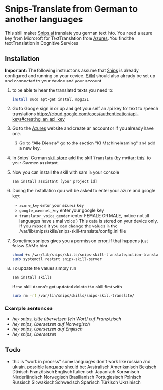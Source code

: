 # Snips-Translate from German to another languages
This skill makes [Snips.ai](https://snips.ai/) translate you german text into. 
You need a azure key from Microsoft for TextTranslation from [Azures](https://portal.azure.com).
You find the textTranslation in Cognitive Services

## Installation
**Important:** The following instructions assume that [Snips](https://snips.gitbook.io/documentation/snips-basics) is
already configured and running on your device. [SAM](https://snips.gitbook.io/getting-started/installation) should
also already be set up and connected to your device and your account.

1. to be able to hear the translated texts you need to:
    ```bash
    install sudo apt-get install mpg321
    ```
2. Go to Google sign in or up and get your self an api key for text to speech translations https://cloud.google.com/docs/authentication/api-keys#creating_an_api_key

3. Go to the [Azures](https://portal.azure.com) website and create an account or if you already have one.

    3. Go to "Alle Dienste" go to the section "KI Machinelearning" and add a new key.

4. In Snips' German [skill store](https://console.snips.ai/) add the
skill `Translate` (by mcitar; [this]()) to your *German* assistant.

5. Now you can install the skill with sam in your console
    ```bash
    sam install assistant [your project id]
    ```
6. During the installation qou will be asked to enter your azure and google key:
    - `azure_key` enter your azures key
    - `google_wavenet_key` enter your google key
    - `translator_voice_gender` (enter FEMALE OR MALE, notice not all languages have a mal voice )
    This data is stored on your device only. If you missed it you can change the values in the /var/lib/snips/skills/snips-skill-translate/config.ini file
    
7. Sometimes snipes gives you a permission error, if that happens just follow SAM's hint.
    ```bash
    chmod +x /var/lib/snips/skills/snips-skill-translate/action-translate.py
    sudo systemctl restart snips-skill-server
    ```
    
8. To update the values simply run
    ```bash
    sam install skills
    ```
    if the skill doens't get updated delete the skill first with
    
    ```bash
    sudo rm -rf /var/lin/snips/skills/snips-skill-translate/
    ```
   
 
### Example sentences
- *hey snips, bitte übersetzen [ein Wort] auf Franzözisch*
- *hey snips, übersetzen auf Norwegisch*
- *hey snips, übersetzen auf Englisch*
- *hey snips, übersetzen*


## Todo
- this is "work in process" some languages don't work like russian and ukrain. 
possible language should be:
Australisch
Amerikanisch
Belgisch
Dänisch
Französisch
Englisch
Italienisch
Japanisch
Koreanisch
Niederländisch
Norwegisch
Brasilianisch
Portugiesisch
Polnisch
Russisch
Slowakisch
Schwedisch
Spanisch
Türkisch
Ukrainisch
